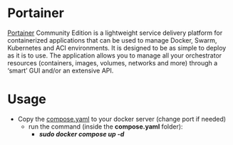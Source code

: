 # Portainer
[Portainer](https://github.com/portainer/portainer) Community Edition is a lightweight service delivery platform for containerized applications that can be used to manage Docker, Swarm, Kubernetes and ACI environments. It is designed to be as simple to deploy as it is to use. The application allows you to manage all your orchestrator resources (containers, images, volumes, networks and more) through a ‘smart’ GUI and/or an extensive API.

# Usage
+ Copy the [compose.yaml](/DockerCompose/portainer/compose.yaml) to your docker server (change port if needed)
  + run the command (inside the **compose.yaml** folder):
    + ***sudo docker compose up -d***